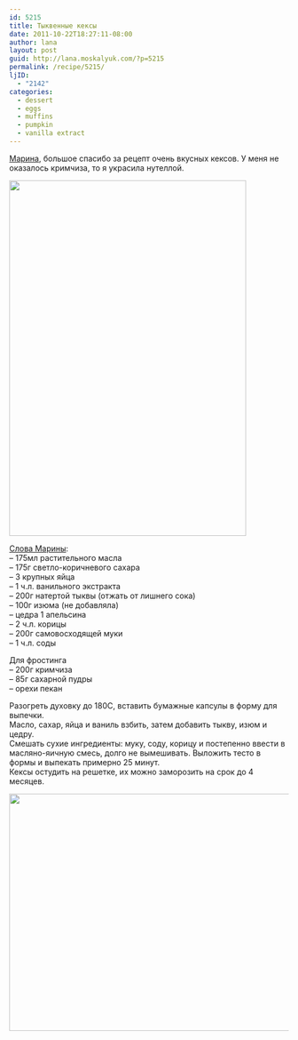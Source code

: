 ```yaml
---
id: 5215
title: Тыквенные кексы
date: 2011-10-22T18:27:11-08:00
author: lana
layout: post
guid: http://lana.moskalyuk.com/?p=5215
permalink: /recipe/5215/
ljID:
  - "2142"
categories:
  - dessert
  - eggs
  - muffins
  - pumpkin
  - vanilla extract
---
```

[Марина](http://manyakotic.livejournal.com/137284.html), большое спасибо за рецепт очень вкусных кексов. У меня не оказалось кримчиза, то я украсила нутеллой.

<img loading="lazy" class="alignnone" title="pumpkin cakes" src="http://farm7.static.flickr.com/6040/6271032236_58cd96995a_z.jpg" alt="" width="427" height="640" /> 

 [Слова Марины](http://manyakotic.livejournal.com/137284.html):  
&#8211; 175мл растительного масла  
&#8211; 175г светло-коричневого сахара  
&#8211; 3 крупных яйца  
&#8211; 1 ч.л. ванильного экстракта  
&#8211; 200г натертой тыквы (отжать от лишнего сока)  
&#8211; 100г изюма (не добавляла)  
&#8211; цедра 1 апельсина  
&#8211; 2 ч.л. корицы  
&#8211; 200г самовосходящей муки  
&#8211; 1 ч.л. соды

Для фростинга  
&#8211; 200г кримчиза  
&#8211; 85г сахарной пудры  
&#8211; орехи пекан

Разогреть духовку до 180С, вставить бумажные капсулы в форму для выпечки.  
Масло, сахар, яйца и ваниль взбить, затем добавить тыкву, изюм и цедру.  
Смешать сухие ингредиенты: муку, соду, корицу и постепенно ввести в масляно-яичную смесь, долго не вымешивать. Выложить тесто в формы и выпекать примерно 25 минут.  
Кексы остудить на решетке, их можно заморозить на срок до 4 месяцев.

<img loading="lazy" class="alignnone" title="pumpkin muffins" src="http://farm7.static.flickr.com/6228/6270502749_5d7d6dbc5b_z.jpg" alt="" width="640" height="427" />